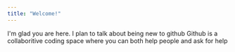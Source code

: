 ```yaml
---
title: "Welcome!"
---
```


I'm glad you are here. I plan to talk about being new to github
Github is a collaboritive coding space where you can both help people and ask for help
